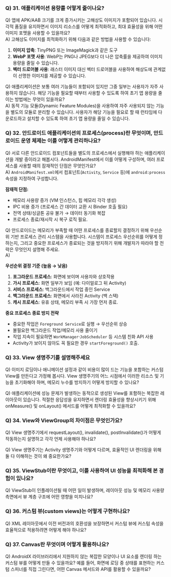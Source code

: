 ### Q) 31. 애플리케이션 용량를 어떻게 줄이나요?

Q) 앱에 APK/AAB 크기를 크게 증가시키는 고해상도 이미지가 포함되어 있습니다. 시각적 품질을 유지하면서 이미지 리소스를 어떻게 최적화하고, 최대 효율성을 위해 어떤 이미지 포멧을 사용할 수 있을까요?<br>
A) 고해상도 이미지를 최적화하기 위해 다음과 같은 방법을 사용할 수 있습니다:

1. **이미지 압축**: TinyPNG 또는 ImageMagick과 같은 도구
2. **WebP 포맷 사용**: WebP는 PNG나 JPEG보다 더 나은 압축률을 제공하여 이미지 용량을 줄일 수 있습니다.
3. **벡터 드로어블 사용**: 래스터 이미지 대신 벡터 드로어블을 사용하여 해상도에 관계없이 선명한 이미지를 제공할 수 있습니다.

Q) 애플리케이션은 보통 여러 기능들이 포함되어 있지만 그중 일부는 사용자가 자주 사용하지 않습니다. 해당 기능을 필요할 때부터 사용할 수 있도록 하여 초기 앱 용량을 줄이는 방법에는 무엇이 있을까요?<br>
A) 동적 기능 모듈(Dynamic Feature Modules)을 사용하여 자주 사용되지 않는 기능을 별도의 모듈로 분리할 수 있습니다.
사용자가 해당 기능을 필요로 할 때 런타임에 다운로드하고 설치할 수 있도록 하여 초기 앱 용량을 줄일 수 있습니다.

### Q) 32. 안드로이드 애플리케이션의 프로세스(process)란 무엇이며, 안드로이드 운영 체제는 이를 어떻게 관리하나요?

Q) 서로 다른 안드로이드 컴포넌트들을 별도의 프로세스에서 실행해야 하는 애플리케이션을 개발 중이라고 해봅시다.
AndroidManifest에서 이를 어떻게 구성하며, 여러 프로세스를 사용할 때의 잠재적인 단점은 무엇인가요?<br>
A) `AndroidManifest.xml`에서 컴포넌트(`Activity`, `Service` 등)에 `android:process` 속성을 지정하여 구성합니다.

**잠재적 단점:**

* 메모리 사용량 증가 (VM 인스턴스, 힙 메모리 각각 생성)
* IPC 비용 증가 (프로세스 간 데이터 교환 시 Binder 호출 필요)
* 전역 상태/싱글톤 공유 불가 → 데이터 동기화 복잡
* 프로세스 종료/재시작 시 복구 로직 필요.

Q) 안드로이드는 메모리가 부족할 때 어떤 프로세스를 종료할지 결정하기 위해 우선순위 기반 프로세스 관리 시스템을 사용합니다.
시스템이 프로세스 우선순위를 어떻게 정하는지, 그리고 중요한 프로세스가 종료되는 것을 방지하기 위해 개발자가 따라야 할 전략은 무엇인지 설명해 주세요.<br>
A)

**우선순위 결정 기준 (높음 → 낮음)**

1. **포그라운드 프로세스**: 화면에 보이며 사용자와 상호작용
2. **가시 프로세스**: 화면 일부가 보임 (예: 다이얼로그 뒤 Activity)
3. **서비스 프로세스**: 백그라운드에서 작업 중인 Service
4. **백그라운드 프로세스**: 화면에서 사라진 Activity (백 스택)
5. **캐시 프로세스**: 유휴 상태, 메모리 부족 시 가장 먼저 종료.

**중요 프로세스 종료 방지 전략**

* 중요한 작업은 `Foreground Service`로 실행 → 우선순위 상승
* 불필요한 백그라운드 작업/메모리 사용 줄이기
* 작업 지속이 필요하면 `WorkManager`·`JobScheduler` 등 시스템 친화 API 사용
* Activity가 보이지 않아도 꼭 필요한 경우 `startForeground()` 호출.

### Q) 33. View 생명주기를 설명해주세요

Q) 이미지 로딩이나 애니메이션 설정과 같이 비용이 많이 드는 기능을 포함하는 커스텀 View를 만든다고 가정해 봅시다.
View 생명주기의 어느 시점에서 이러한 리소스 및 기능을 초기화해야 하며, 메모리 누수를 방지하기 어떻게 방지할 수 있나요?

Q) 애플리케이션에 성능 문제가 발생하는 동적으로 생성된 View를 포함하는 복잡한 레이아웃이 있습니다.
적절한 응답성을 유지하면서 렌더링 효율성을 향상시키기 위해 onMeasure() 및 onLayout() 메서드를 어떻게 최적화할 수 있을까요?

### Q) 34. View와 ViewGroup의 차이점은 무엇인가요?

Q) View 생명주기에서 requestLayout(), invalidate(), postInvalidate()가 어떻게 작동하는지 설명하고 각각 언제 사용해야 하나요?

Q) View 생명주기는 Activity 생명주기와 어떻게 다르며, 효율적인 UI 렌더링을 위해 둘 다 이해하는 것이 왜 중요한가요?

### Q) 35. ViewStub이란 무엇이고, 이를 사용하여 UI 성능을 최적화해 본 경험이 있나요?

Q) ViewStub이 인플레이션될 때 어떤 일이 발생하며, 레이아웃 성능 및 메모리 사용량 측면에서 뷰 계층 구조에 어떤 영향을 미치나요?

### Q) 36. 커스텀 뷰(custom views)는 어떻게 구현하나요?

Q) XML 레이아웃에서 이전 버전과의 호환성을 보장하면서 커스텀 뷰에 커스텀 속성을 효율적으로 적용하려면 어떻게 해야 하나요?

### Q) 37. Canvas란 무엇이며 어떻게 활용하나요?

Q) AndroidX 라이브러리에서 지원하지 않는 복잡한 모양이나 UI 요소를 렌더링 하는 커스텀 뷰를 어떻게 만들 수 있을까요?
예를 들어, 화면에 로딩 중 상태를 표현하는 커스텀 스피너를 직접 그린다면, 어떤 Canvas 메서드와 API를 활용할 수 있을까요?
